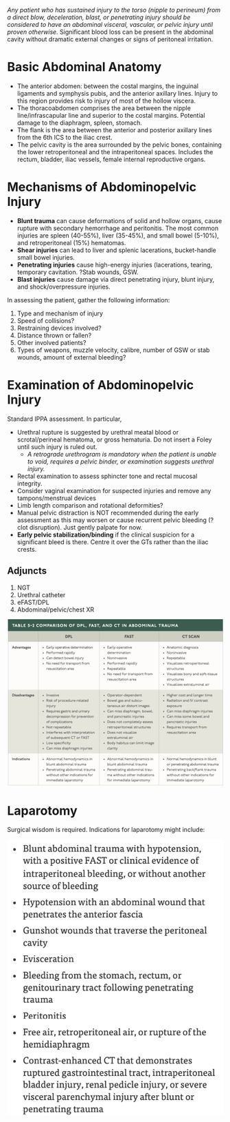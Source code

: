 *Any patient who has sustained injury to the torso (nipple to perineum) from a direct blow, deceleration, blast, or penetrating injury should be considered to have an abdominal visceral, vascular, or pelvic injury until proven otherwise.* Significant blood loss can be present in the abdominal cavity without dramatic external changes or signs of peritoneal irritation.

# Basic Abdominal Anatomy
- The anterior abdomen:  between the costal margins, the inguinal ligaments and symphysis pubis, and the anterior axillary lines. Injury to this region provides risk to injury of most of the hollow viscera.
- The thoracoabdomen comprises the area between the nipple line/infrascapular line and superior to the costal margins. Potential damage to the diaphragm, spleen, stomach.
- The flank is the area between the anterior and posterior axillary lines from the 6th ICS to the iliac crest.
- The pelvic cavity is the area surrounded by the pelvic bones, containing the lower retroperitoneal and the intraperitoneal spaces. Includes the rectum, bladder, iliac vessels, female internal reproductive organs.

# Mechanisms of Abdominopelvic Injury
- **Blunt trauma** can cause deformations of solid and hollow organs, cause rupture with secondary hemorrhage and peritonitis. The most common injuries are spleen (40-55%), liver (35-45%), and small bowel (5-10%), and retroperitoneal (15%) hematomas.
- **Shear injuries** can lead to liver and splenic lacerations, bucket-handle small bowel injuries.
- **Penetrating injuries** cause high-energy injuries (lacerations, tearing, temporary cavitation. ?Stab wounds, GSW.
- **Blast injuries** cause damage via direct penetrating injury, blunt injury, and shock/overpressure injuries.

In assessing the patient, gather the following information:

1. Type and mechanism of injury
2. Speed of collisions?
3. Restraining devices involved?
4. Distance thrown or fallen?
5. Other involved patients?
6. Types of weapons, muzzle velocity, calibre, number of GSW or stab wounds, amount of external bleeding?

# Examination of Abdominopelvic Injury
Standard IPPA assessment. In particular, 

- Urethral rupture is suggested by urethral meatal blood or scrotal/perineal hematoma, or gross hematuria. Do not insert a Foley until such injury is ruled out.
	- *A retrograde urethrogram is mandatory when the patient is unable to void, requires a pelvic binder, or examination suggests urethral injury.*
- Rectal examination to assess sphincter tone and rectal mucosal integrity.
- Consider vaginal examination for suspected injuries and remove any tampons/menstrual devices
- Limb length comparison and rotational deformities?
- Manual pelvic distraction is NOT recommended during the early assessment as this may worsen or cause recurrent pelvic bleeding (?clot disruption). Just gently palpate for now.
- **Early pelvic stabilization/binding** if the clinical suspicion for a significant bleed is there. Centre it over the GTs rather than the iliac crests.

## Adjuncts

1. NGT
2. Urethral catheter
3. eFAST/DPL
4. Abdominal/pelvic/chest XR

![](_attachments/Pasted%20image%2020230502101319.png)

# Laparotomy
Surgical wisdom is required. Indications for laparotomy might include:

![](_attachments/Pasted%20image%2020230502101357.png)